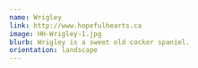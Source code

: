 ```yaml
---
name: Wrigley
link: http://www.hopefulhearts.ca
image: HH-Wrigley-1.jpg
blurb: Wrigley is a sweet old cocker spaniel.
orientation: landscape
---
```


